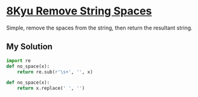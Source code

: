 # [8Kyu Remove String Spaces](https://www.codewars.com/kata/remove-string-spaces/train/python)

Simple, remove the spaces from the string, then return the resultant string.

## My Solution

```python
import re
def no_space(x):
    return re.sub(r'\s+', '', x)
```
```python
def no_space(x):
    return x.replace(' ', '')
```